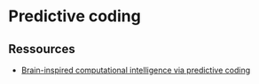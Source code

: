 # Predictive coding

## Ressources
- [Brain-inspired computational intelligence via predictive coding](https://arxiv.org/pdf/2308.07870.pdf)
